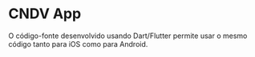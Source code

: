 # CNDV App
O código-fonte desenvolvido usando Dart/Flutter permite usar o mesmo código tanto para iOS como para Android.

